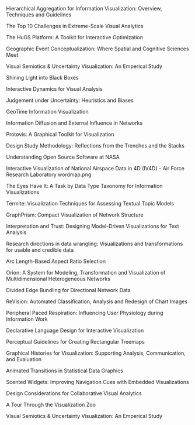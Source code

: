 

Hierarchical Aggregation for Information Visualization: Overview, Techniques and Guidelines

The Top 10 Challenges in Extreme-Scale Visual Analytics


The HuGS Platform: A Toolkit for Interactive Optimization

Geographic Event Conceptualization: Where Spatial and Cognitive Sciences Meet

Visual Semiotics & Uncertainty Visualization: An Emperical Study

Shining Light into Black Boxes

Interactive Dynamics for Visual Analysis

Judgement under Uncertainty: Heuristics and Biases

GeoTime Information Visualization

Information Diffusion and External Influence in Networks

Protovis: A Graphical Toolkit for Visualization

Design Study Methodology: Reflections from the Trenches and the Stacks

Understanding Open Source Software at NASA

Interactive Visualization of National Airspace Data in 4D (IV4D) - Air Force Research Laboratory
wordmap.png

The Eyes Have It: A Task by Data Type Taxonomy for Information Visualizations

Termite: Visualization Techniques for Assessing Textual Topic Models

GraphPrism: Compact Visualization of Network Structure

Interpretation and Trust: Designing Model-Driven Visualizations for Text Analysis

Research directions in data wrangling: Visualizations and transformations for usable and credible data

Arc Length-Based Aspect Ratio Selection

Orion: A System for Modeling, Transformation and Visualization of Multidimensional Heterogeneous Networks

Divided Edge Bundling for Directional Network Data

ReVision: Automated Classification, Analysis and Redesign of Chart Images

Peripheral Paced Respiration: Influencing User Physiology during Information Work

Declarative Language Design for Interactive Visualization

Perceptual Guidelines for Creating Rectangular Treemaps

Graphical Histories for Visualization: Supporting Analysis, Communication, and Evaluation

Animated Transitions in Statistical Data Graphics

Scented Widgets: Improving Navigation Cues with Embedded Visualizations

Design Considerations for Collaborative Visual Analytics

A Tour Through the Visualization Zoo

Visual Semiotics & Uncertainty Visualization: An Emperical Study
